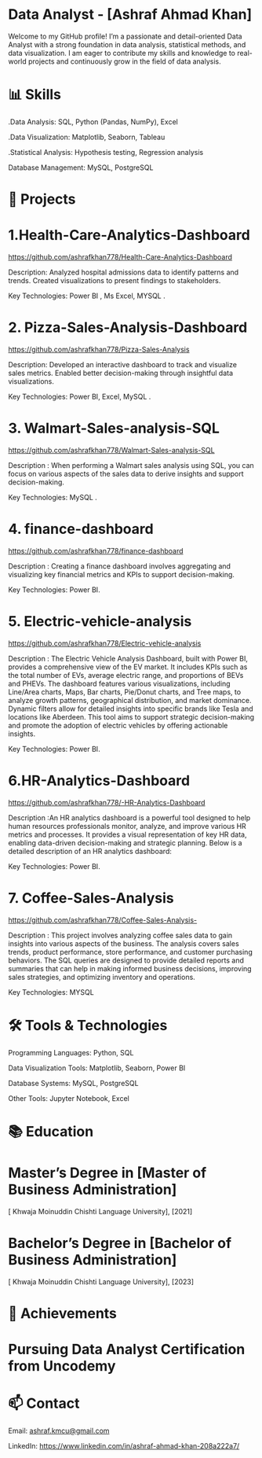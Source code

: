 # Data Analyst - [Ashraf Ahmad Khan]
Welcome to my GitHub profile! I’m a passionate and detail-oriented Data Analyst with a strong foundation in data analysis, statistical methods, and data visualization. I am eager to contribute my skills and knowledge to real-world projects and continuously grow in the field of data analysis.


# 📊 Skills
.Data Analysis: SQL, Python (Pandas, NumPy), Excel

.Data Visualization: Matplotlib, Seaborn, Tableau

.Statistical Analysis: Hypothesis testing, Regression analysis

Database Management: MySQL, PostgreSQL

# 🚀 Projects

# 1.Health-Care-Analytics-Dashboard
https://github.com/ashrafkhan778/Health-Care-Analytics-Dashboard

Description: Analyzed hospital admissions data to identify patterns and trends. Created visualizations to present findings to stakeholders.

Key Technologies:  Power BI , Ms Excel, MYSQL .
# 2. Pizza-Sales-Analysis-Dashboard
https://github.com/ashrafkhan778/Pizza-Sales-Analysis

Description: Developed an interactive dashboard to track and visualize sales metrics. Enabled better decision-making through insightful data visualizations.

Key Technologies: Power BI, Excel, MySQL .
# 3. Walmart-Sales-analysis-SQL
https://github.com/ashrafkhan778/Walmart-Sales-analysis-SQL

Description : When performing a Walmart sales analysis using SQL, you can focus on various aspects of the sales data to derive insights and support decision-making. 

Key Technologies: MySQL .
# 4. finance-dashboard
https://github.com/ashrafkhan778/finance-dashboard

Description : Creating a finance dashboard involves aggregating and visualizing key financial metrics and KPIs to support decision-making. 

Key Technologies: Power BI.
# 5. Electric-vehicle-analysis
https://github.com/ashrafkhan778/Electric-vehicle-analysis

Description : The Electric Vehicle Analysis Dashboard, built with Power BI, provides a comprehensive view of the EV market. It includes KPIs such as the total number of EVs, average electric range, and proportions of BEVs and PHEVs. The dashboard features various visualizations, including Line/Area charts, Maps, Bar charts, Pie/Donut charts, and Tree maps, to analyze growth patterns, geographical distribution, and market dominance. Dynamic filters allow for detailed insights into specific brands like Tesla and locations like Aberdeen. This tool aims to support strategic decision-making and promote the adoption of electric vehicles by offering actionable insights.

Key Technologies: Power BI.
# 6.HR-Analytics-Dashboard
https://github.com/ashrafkhan778/-HR-Analytics-Dashboard

Description :An HR analytics dashboard is a powerful tool designed to help human resources professionals monitor, analyze, and improve various HR metrics and processes. It provides a visual representation of key HR data, enabling data-driven decision-making and strategic planning. Below is a detailed description of an HR analytics dashboard:

Key Technologies: Power BI.

# 7. Coffee-Sales-Analysis
https://github.com/ashrafkhan778/Coffee-Sales-Analysis-

Description : This project involves analyzing coffee sales data to gain insights into various aspects of the business. The analysis covers sales trends, product performance, store performance, and customer purchasing behaviors. The SQL queries are designed to provide detailed reports and summaries that can help in making informed business decisions, improving sales strategies, and optimizing inventory and operations.

Key Technologies: MYSQL

# 🛠️ Tools & Technologies
Programming Languages: Python, SQL

Data Visualization Tools: Matplotlib, Seaborn, Power BI

Database Systems: MySQL, PostgreSQL

Other Tools: Jupyter Notebook, Excel

# 📚 Education
# Master’s Degree in [Master of Business Administration]
[ Khwaja Moinuddin Chishti Language University], [2021]


# Bachelor’s Degree in [Bachelor of Business Administration]
[ Khwaja Moinuddin Chishti Language University], [2023]

# 🌟 Achievements

# Pursuing Data Analyst Certification from Uncodemy

# 📫 Contact
Email: ashraf.kmcu@gmail.com

LinkedIn: https://www.linkedin.com/in/ashraf-ahmad-khan-208a222a7/













